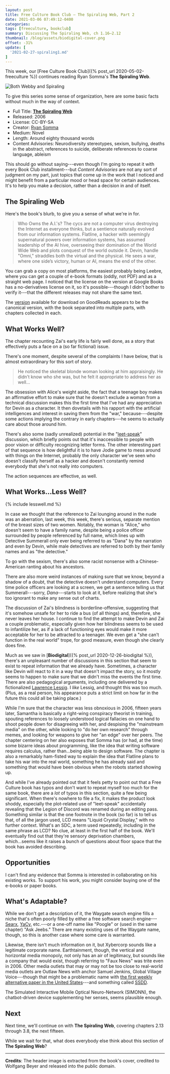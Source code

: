 ```yaml
---
layout: post
title: Free Culture Book Club — The Spiraling Web, Part 2
date: 2021-03-06 07:49:12-0400
categories:
tags: [freeculture, bookclub]
summary: Discussing The Spiraling Web, ch 1.16–2.12
thumbnail: /blog/assets/biodigital-cover.png
offset: -31%
update: [
  '2021-02-27-spiraling1.md'
]
---
```


This week, our [Free Culture Book Club]({% post_url 2020-05-02-freeculture %}) continues reading Ryan Somma's **The Spiraling Web**.

![Both Webby and Spiraling](/blog/assets/ACfU3U18DzuB7v6SxdKOV6ajrMXysTqAmA.png "Both Webby and Spiraling")

To give this series some sense of organization, here are some basic facts without much in the way of context.

 * Full Title:  [**The Spiraling Web**](http://leebre.org/book/the-spiraling-web/index.html)
 * Released:  2006
 * License:  CC-BY-SA
 * Creator:  [Ryan Somma](https://ryansomma.com/)
 * Medium:  Novel
 * Length:  Around eighty thousand words
 * Content Advisories:  Neurodiversity stereotypes, sexism, bullying, deaths in the abstract, references to suicide, deliberate references to coarse language, ableism

This should go without saying---even though I'm going to repeat it with every Book Club installment---but *Content Advisories* are not any sort of judgment on my part, just topics that come up in the work that I noticed and might benefit from a particular mood or head space for certain audiences.  It's to help you make a decision, rather than a decision in and of itself.

## The Spiraling Web

Here's the book's blurb, to give you a sense of what we're in for.

 > Who Owns the A.I.'s? The cycs are not a computer virus destroying the Internet as everyone thinks, but a sentience naturally evolved from our information systems. Flatline, a hacker with seemingly supernatural powers over information systems, has assumed leadership of the AI hive, overseeing their domination of the World Wide Web and plots conquest of the world outside it. Devin, handle "Omni," straddles both the virtual and the physical. He sees a war, where one side’s victory, human or AI, means the end of the other.

You can grab a copy on most platforms, the easiest probably being Leebre, where you can get a couple of e-book formats (oddly, not PDF) and as a straight web page.  I noticed that the license on the version at Google Books has a no-derivatives license on it, so it's possible---though I didn't bother to verify it---that the different releases may not share the same text.

The [version](https://www.goodreads.com/book/show/9351820-the-spiraling-web) available for download on GoodReads appears to be the canonical version, with the book separated into multiple parts, with chapters collected in each.

## What Works Well?

The chapter recounting Zai's early life is fairly well done, as a story that effectively puts a face on a (so far fictional) issue.

There's one moment, despite several of the complaints I have below, that is almost extraordinary for this sort of story.

 > He noticed the skeletal blonde woman looking at him appraisingly. He didn’t know who she was, but he felt it appropriate to address her as well...

The obsession with Alice's weight aside, the fact that a teenage boy makes an affirmative effort to make sure that he doesn't exclude a woman from a technical discussion makes this the first time that I've had any appreciation for Devin as a character.  It then dovetails with his rapport with the artificial intelligences and interest in saving them from the "war," because---despite some actions implying the contrary in early chapters---he seems to actually care about those around him.

There's also some (sadly unrealized) potential in the "[leet-speak](https://en.wikipedia.org/wiki/Leet)" discussion, which briefly points out that it's inaccessible to people with poor vision or difficulty recognizing letter forms.  The other interesting part of that sequence is how delightful it is to have Jodie game to mess around with things on the Internet, probably the only character we've seen who doesn't classify herself as a hacker and doesn't constantly remind everybody that she's not really into computers.

The action sequences are effective, as well.

## What Works...Less Well?

{% include lesswell.md %}

In case we thought that the reference to Zai lounging around in the nude was an aberration, last week, this week, there's serious, separate mention of the breast sizes of two women.  Notably, the woman is "Alice," who doesn't seem to have a family name, despite being a police officer surrounded by people referenced by full name, which lines up with Detective Summerall only ever being referred to as "Dana" by the narration and even by Devin, while male detectives are referred to both by their family names and as "the detective."

To go with the sexism, there's also some racist nonsense with a Chinese-American ranting about his ancestors.

There are also more weird instances of making sure that we know, beyond a shadow of a doubt, that the detective doesn't understand computers.  Every time police officers are looking at a screen, we get a sentence telling us that Summerall---sorry, *Dana*---starts to look at it, before realizing that she's too ignorant to make any sense out of charts.

The discussion of Zai's blindness is borderline-offensive, suggesting that it's somehow unsafe for her to ride a bus (of all things) and, therefore, she never leaves her house.  I continue to find the attempt to make Devin and Zai a couple problematic, especially given how her blindness seems to be used to infantilize her, as if a lack of functioning eyes would make it more acceptable for her to be attracted to a teenager.  We even get a "she can't function in the real world" trope, for good measure, even though she clearly does fine.

Much as we saw in [**Biodigital**]({% post_url 2020-12-26-biodigital %}), there's an unpleasant number of discussions in this section that seem to exist to repeat information that we already have.  Sometimes, a character like Devin will react to it in a way that doesn't impact the story, so it mostly seems to happen to make sure that we didn't miss the events the first time.  There are also pedagogical arguments, including one delivered by a fictionalized [Lawrence Lessig](https://en.wikipedia.org/wiki/Lawrence_Lessig).  I *like* Lessig, and thought this was too much.  (Plus, as a real person, his appearance puts a strict limit on how far in the future this could all be taking place.)

While I'm sure that the character was less obnoxious in 2006, fifteen years later, Samantha is basically a right-wing conspiracy theorist in training, spouting references to loosely understood logical fallacies on one hand to shoot people down for disagreeing with her, and despising the "mainstream media" on the other, while looking to "do her own research" through memes, and looking for weapons to give her "an edge" over her peers.  The chapter centering on her also exposes that Somma has (or had, at the time) some bizarre ideas about programming, like the idea that writing software requires calculus, rather than...being able to design software.  The chapter is also a remarkably ham-fisted way to explain the idea that Flatline plans to take his war into the real world, something he has already said and something that would have been obvious when the robots started showing up.

And while I've already pointed out that it feels petty to point out that a Free Culture book has typos and don't want to repeat myself too much for the same book, there are a *lot* of typos in this section, quite a few being significant.  When there's nowhere to file a fix, it makes the product look shoddy, especially the plot-related use of "leet-speak" accidentally revealing that the Legion of Discord was renamed during an editing pass.  Something similar is that the one footnote in the book (so far) is to tell us that, of all the jargon used, LCD means "Liquid Crystal Display," with no further context.  What's an SDC, a term used repeatedly, including in the same phrase as LCD?  No clue, at least in the first half of the book.  We'll eventually find out that they're sensory deprivation chambers, which...seems like it raises a bunch of questions about floor space that the book has avoided describing.

## Opportunities

I can't find any evidence that Somma is interested in collaborating on his existing works.  To support his work, you might consider buying one of the e-books or paper books.

## What's Adaptable?

While we don't get a description of it, the Waygate search engine fills a niche that's often poorly filled by either a free software search engine---[Searx](https://searx.me/), [YaCy](https://yacy.net/), etc.---or a one-off name like "Poogle" or (used in the same chapter) "Ask Jeebs."  There are many existing uses of the Waygate name, though, so this is another case where some care is warranted.

Likewise, there isn't much information on it, but Xybercorp sounds like a legitimate corporate name.  Earthtainment, though, the vertical and horizontal media monopoly, not only has an air of legitimacy, but sounds like a company that would exist, though referring to "Faux News" was trite even in 2006.  Other media outlets that may or may not be too close to real-world media outlets are Outlaw News with anchor Samuel Jenkins, Global Village Voice---though that might be a problematic name with [the first weekly alternative paper in the United States](https://en.wikipedia.org/wiki/The_Village_Voice)---and something called [SSDD](https://en.wiktionary.org/wiki/SSDD).

The Simulated Interactive Mobile Optical Neuro-Network (SIMONN), the chatbot-driven device supplementing her senses, seems plausible enough.

## Next

Next time, we'll continue on with **The Spiraling Web**, covering chapters 2.13 through 3.8, the next fifteen.

While we wait for that, what does everybody else think about this section of **The Spiraling Web**?

* * *

**Credits**:  The header image is extracted from the book's cover, credited to Wolfgang Beyer and released into the public domain.

